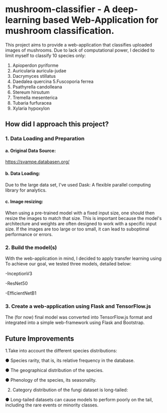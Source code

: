 # mushroom-classifier - A deep-learning based Web-Application for mushroom classification.
This project aims to provide a web-application that classifies uploaded images of mushrooms. Due to lack of computational power, I decided to limit myself to classify 10 species only:
1. Apioperdon pyriforme
2. Auricularia auricula-judae
3. Dacrymyces stillatus
4. Daedalea quercina
5.Fuscoporia ferrea
6. Psathyrella candolleana
7. Stereum hirsutum
8. Tremella mesenterica
9. Tubaria furfuracea
10. Xylaria hypoxylon
## How did I approach this project?

### 1. Data Loading and Preparation
  #### a. Original Data Source:
https://svampe.databasen.org/
  #### b. Data Loading:
Due to the large data set, I've used Dask: A flexible parallel computing library for analytics.
  #### c. Image resizing:
When using a pre-trained model with a fixed input size, one  should then resize the images to match that size. 
This is important because the model's architecture and weights are often designed to work with a specific input size. If the images are too large or too small, it can lead to suboptimal performance or errors.


### 2. Build the model(s)
With the web-application in mind, I decided to apply transfer learning using To achieve our goal, we tested three models, detailed below:

-InceptionV3

-ResNet50

-EfficientNetB1


### 3. Create a web-application using Flask and TensorFlow.js
The (for now) final model was converted into TensorFlow.js format and integrated into a simple web-framework using Flask and Bootstrap. 

## Future Improvements
1.Take into account the different species distributions:

  ● Species rarity, that is, its relative frequency in the database.

  ● The geographical distribution of the species.
  
  ● Phenology of the species, its seasonality.
  
  
2. Category distribution of the fungi dataset is long-tailed:
   
  ● Long-tailed datasets can cause models to perform poorly on the tail, including the rare events or minority classes.
  
